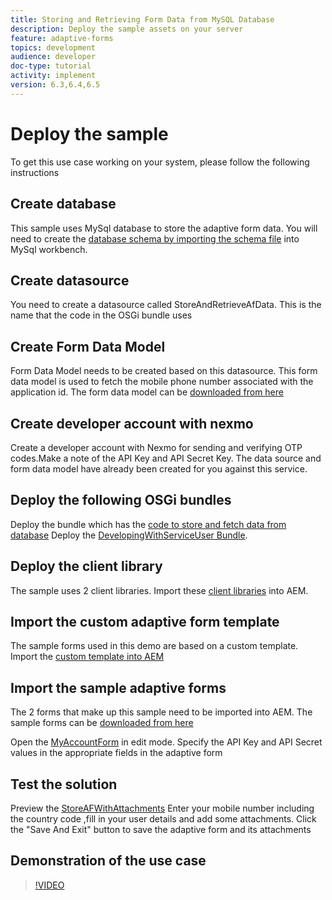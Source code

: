 ```yaml
---
title: Storing and Retrieving Form Data from MySQL Database
description: Deploy the sample assets on your server
feature: adaptive-forms
topics: development
audience: developer
doc-type: tutorial
activity: implement
version: 6.3,6.4,6.5
---
```


# Deploy the sample

To get this use case working on your system, please follow the following instructions

## Create database

This sample uses MySql database to store the adaptive form data. You will need to create the [database schema by importing the schema file](assets/data-base-schema.sql) into MySql workbench. 

## Create datasource

You need to create a datasource called StoreAndRetrieveAfData. This is the name that the code in the OSGi bundle uses

## Create Form Data Model

Form Data Model needs to be created based on this datasource. This form data model is used to fetch the mobile phone number associated with the application id. The form data model can be [downloaded from here](assets/2-Factor-Authentication-DataSource-and-FDM.zip)

## Create developer account with nexmo

Create a developer account with Nexmo for sending and verifying OTP codes.Make a note of the API Key and API Secret Key. The data source and form data model have already been created for you against this service.

## Deploy the following OSGi bundles

Deploy the bundle which has the [code to store and fetch data from database](assets/FetchPartiallyCompletedForm.PartiallyCompletedForm.core-1.0-SNAPSHOT.jar)
Deploy the [DevelopingWithServiceUser Bundle](https://docs.adobe.com/content/help/en/experience-manager-learn/forms/assets/common-osgi-bundles/DevelopingWithServiceUser.jar). 

## Deploy the client library

The sample uses 2 client libraries. Import these [client libraries](assets/assets/client-libraries.zip) into AEM.

## Import the custom adaptive form template

The sample forms used in this demo are based on a custom template. Import the [custom template into AEM](assets/custom-template-with-page-component.zip)

## Import the sample adaptive forms

The 2 forms that make up this sample need to be imported into AEM. The sample forms can be [downloaded from here](assets/sample-forms.zip)

Open the [MyAccountForm](http://localhost:4502/editor.html/content/forms/af/myaccountform.html) in edit mode. Specify the API Key and API Secret values in the appropriate fields in the adaptive form

## Test the solution

Preview the [StoreAFWithAttachments](http://localhost:4502/content/dam/formsanddocuments/storeafwithattachments/jcr:content?wcmmode=disabled)
Enter your mobile number including the country code ,fill in your user details and add some attachments. Click the "Save And Exit" button to save the adaptive form and its attachments


## Demonstration of the use case

>[!VIDEO](https://video.tv.adobe.com/v/327122?quality=9&learn=on)

